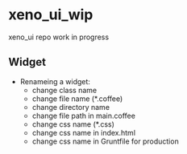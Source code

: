 xeno_ui_wip
===========

xeno_ui repo work in progress

## Widget

* Renameing a widget:
  * change class name
  * change file name (*.coffee)
  * change directory name
  * change file path in main.coffee
  * change css name (*.css)
  * change css name in index.html
  * change css name in Gruntfile for production
